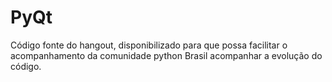 PyQt
====

Código fonte do hangout, disponibilizado para que possa facilitar o acompanhamento da comunidade python Brasil
acompanhar a evolução do  código.
